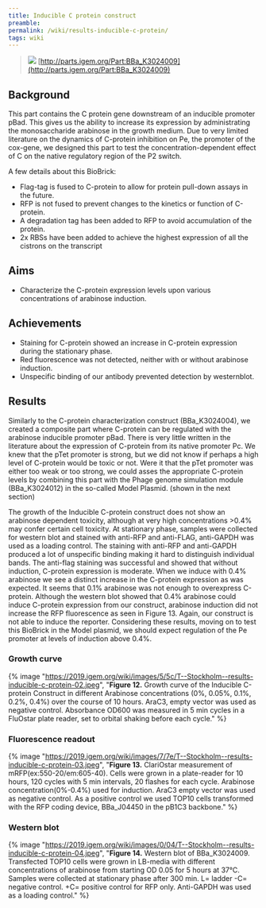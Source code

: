 ```yaml
---
title: Inducible C protein construct
preamble:
permalink: /wiki/results-inducible-c-protein/
tags: wiki
---
```


> ![](https://2019.igem.org/wiki/images/2/26/T--Stockholm--results-inducible-c-protein-01.png) [http://parts.igem.org/Part:BBa_K3024009](http://parts.igem.org/Part:BBa_K3024009)

## Background

This part contains the C protein gene downstream of an inducible promoter pBad. This gives us the ability to increase its expression by administrating the monosaccharide arabinose in the growth medium. Due to very limited literature on the dynamics of C-protein inhibition on Pe, the promoter of the cox-gene, we designed this part to test the concentration-dependent effect of C on the native regulatory region of the P2 switch.

A few details about this BioBrick:

-   Flag-tag is fused to C-protein to allow for protein pull-down assays in the future.
-   RFP is not fused to prevent changes to the kinetics or function of C-protein.
-   A degradation tag has been added to RFP to avoid accumulation of the protein.
-   2x RBSs have been added to achieve the highest expression of all the cistrons on the transcript

## Aims

-   Characterize the C-protein expression levels upon various concentrations of arabinose induction.

## Achievements

-   Staining for C-protein showed an increase in C-protein expression during the stationary phase.
-   Red fluorescence was not detected, neither with or without arabinose induction.
-   Unspecific binding of our antibody prevented detection by westernblot.

## Results

Similarly to the C-protein characterization construct (BBa_K3024004), we created a composite part where C-protein can be regulated with the arabinose inducible promoter pBad. There is very little written in the literature about the expression of C-protein from its native promoter Pc. We knew that the pTet promoter is strong, but we did not know if perhaps a high level of C-protein would be toxic or not. Were it that the pTet promoter was either too weak or too strong, we could asses the appropriate C-protein levels by combining this part with the Phage genome simulation module (BBa_K3024012) in the so-called Model Plasmid. (shown in the next section)

The growth of the Inducible C-protein construct does not show an arabinose dependent toxicity, although at very high concentrations >0.4% may confer certain cell toxicity. At stationary phase, samples were collected for western blot and stained with anti-RFP and anti-FLAG, anti-GAPDH was used as a loading control. The staining with anti-RFP and anti-GAPDH produced a lot of unspecific binding making it hard to distinguish individual bands. The anti-flag staining was successful and showed that without induction, C-protein expression is moderate. When we induce with 0.4% arabinose we see a distinct increase in the C-protein expression as was expected. It seems that 0.1% arabinose was not enough to overexpress C-protein. Although the western blot showed that 0.4% arabinose could induce C-protein expression from our construct, arabinose induction did not increase the RFP fluorescence as seen in Figure 13. Again, our construct is not able to induce the reporter. Considering these results, moving on to test this BioBrick in the Model plasmid, we should expect regulation of the Pe promoter at levels of induction above 0.4%.

### Growth curve

{% image "https://2019.igem.org/wiki/images/5/5c/T--Stockholm--results-inducible-c-protein-02.jpeg", "**Figure 12.** Growth curve of the Inducible C-protein Construct in different Arabinose concentrations (0%, 0.05%, 0.1%, 0.2%, 0.4%) over the course of 10 hours. AraC3, empty vector was used as negative control. Absorbance OD600 was measured in 5 min cycles in a FluOstar plate reader, set to orbital shaking before each cycle." %}

### Fluorescence readout

{% image "https://2019.igem.org/wiki/images/7/7e/T--Stockholm--results-inducible-c-protein-03.jpeg", "**Figure 13.** ClariOstar measurement of mRFP(ex:550-20/em:605-40). Cells were grown in a plate-reader for 10 hours, 120 cycles with 5 min intervals, 20 flashes for each cycle. Arabinose concentration(0%-0.4%) used for induction. AraC3 empty vector was used as negative control. As a positive control we used TOP10 cells transformed with the RFP coding device, BBa_J04450 in the pB1C3 backbone." %}

### Western blot

{% image "https://2019.igem.org/wiki/images/0/04/T--Stockholm--results-inducible-c-protein-04.jpeg", "**Figure 14.** Western blot of BBa_K3024009. Transfected TOP10 cells were grown in LB-media with different concentrations of arabinose from starting OD 0.05 for 5 hours at 37°C. Samples were collected at stationary phase after 300 min.  L= ladder -C= negative control. +C= positive control for RFP only. Anti-GAPDH was used as a loading control." %}
